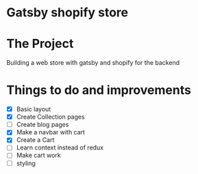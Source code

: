 # Gatsby shopify store

# The Project
Building a web store with gatsby and shopify for the backend


# Things to do and improvements
- [X] Basic layout
- [X] Create Collection pages 
- [ ] Create blog pages
- [X] Make a navbar with cart
- [X] Create a Cart
- [ ] Learn context instead of redux
- [ ] Make cart work
- [ ] styling 